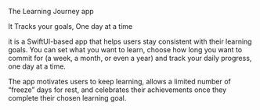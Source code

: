 The Learning Journey app

It Tracks your goals, One day at a time

it is a SwiftUI-based app that helps users stay consistent with their learning goals.
You can set what you want to learn, choose how long you want to commit for (a week, a month, or even a year) and track your daily progress, one day at a time.

The app motivates users to keep learning, allows a limited number of “freeze” days for rest, and celebrates their achievements once they complete their chosen learning goal.

